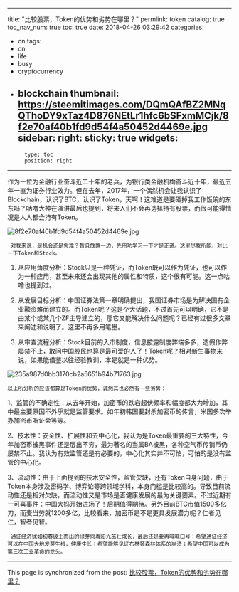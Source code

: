 
---
title: "比较股票，Token的优势和劣势在哪里？"
permlink: token
catalog: true
toc_nav_num: true
toc: true
date: 2018-04-26 03:29:42
categories:
- cn
tags:
- cn
- life
- busy
- cryptocurrency
- blockchain
thumbnail: https://steemitimages.com/DQmQAfBZ2MNqQThoDY9xTaz4D876NEtLr1hfc6bSFxmMCjk/8f2e70af40b1fd9d54f4a50452d4469e.jpg
sidebar:
    right:
        sticky: true
widgets:
    -
        type: toc
        position: right
---


作为一位为金融行业奋斗近二十年的老兵，为银行类金融机构奋斗近十年，最近五年一直为证券行业效力。但在去年，2017年，一个偶然机会让我认识了Blockchain，认识了BTC，认识了Token，天啊！这难道是要砸掉我工作饭碗的东东吗？咕噜大神在演讲最后也提到，将来人们不会再选择持有股票，而很可能得情况是人人都会持有Token。   

![8f2e70af40b1fd9d54f4a50452d4469e.jpg](https://steemitimages.com/DQmQAfBZ2MNqQThoDY9xTaz4D876NEtLr1hfc6bSFxmMCjk/8f2e70af40b1fd9d54f4a50452d4469e.jpg)
    
     对我来说，是机会还是灾难？暂且放置一边，先用功学习一下才是正道。这里尽我所能，对比一下Token和Stock。   

1.   从应用角度分析：Stock只是一种凭证，而Token既可以作为凭证，也可以作为一种应用，甚至未来还会出现其他的属性和特质，这个很有可能。这一点咕噜也提到过。

2.   从发展目标分析：中国证券法第一章明确提出，我国证券市场是为解决国有企业融资难而建立的。而Token呢？这是个大话题，不过首先可以明确，它不是由某个或某几个ZF主导建立的，那它又能解决什么问题呢？已经有过很多文章来阐述和说明了。这里不再多用笔墨。

3.  从审查流程分析：Stock目前的入市制度，信息披露制度弊端多多，造假作弊屡禁不止，敢问中国股民也算是最可爱的人了！Token呢？相对新生事物来说，如果能借鉴以往经验教训，本是就是一种优势。

![235a987d0bb3170cb2a5651b94b71763.jpg](https://steemitimages.com/DQmSn91SAKuz1Q7SP8dXGaRuGBFkuZQaHQ3Yp6mx4dLPcvt/235a987d0bb3170cb2a5651b94b71763.jpg)
        
    以上所分析的应该都算是Token的优势，诚然其也必然有一些劣势：
1、监管的不确定性：从去年开始，加密币的跌宕起伏频率和幅度都大为增加，其中最主要原因不外乎就是监管要求。如年初韩国要封杀加密币的传言，米国多次举办加密币听证会等等。

2、技术性：安全性、扩展性和去中心化，我认为是Token最重要的三大特性，今年加密币被黑事件还是层出不穷，最为著名的当属BA被黑，各种空气币传销币仍屡禁不止。我认为有效监管还是有必要的，中心化其实并不可怕，可怕的是没有监管的中心化。

3、流动性：由于上面提到的技术安全性，监管欠缺，还有Token自身问题，由于Token本身涉及密码学、博弈论等跨领域学科，本身门槛是比较高的。导致目前流动性还是相对欠缺，而流动性又是市场是否健康发展的最为关键要素。不过近期有一可喜事件：中国大妈开始进场了！后期值得期待。另外目前BTC市值1500多亿刀，而麦当劳就1200多亿，比较看来，加密币是不是更具发展潜力呢？仁者见仁，智者见智。
   
     通证经济犹如初春破土而出的绿芽向着阳光茁壮成长，最后还是要再喊喊口号：希望通证经济可以在中国大地发芽生根，健康生长；希望能够见证布林顿森林体系的崩溃；希望中国可以成为第三次工业革命的龙头。

- - -

This page is synchronized from the post: [比较股票，Token的优势和劣势在哪里？](https://steemit.com/@andrewma/token)
